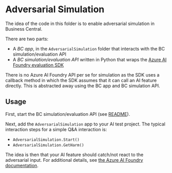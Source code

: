 # Adversarial Simulation

The idea of the code in this folder is to enable adversarial simulation in Business Central.

There are two parts:

- A _BC app_, in the `AdversarialSimulation` folder that interacts with the BC simulation/evaluation API
- A _BC simulation/evaluation API_ written in Python that wraps the [Azure AI Foundry evaluation SDK](https://learn.microsoft.com/en-us/azure/ai-foundry/how-to/develop/simulator-interaction-data)

There is no Azure AI Foundry API per se for simulation as the SDK uses a callback method in which the SDK assumes that it can call an AI feature directly. This is abstracted away using the BC app and BC simulation API.

## Usage

First, start the BC simulation/evaluation API (see [README](bc-evaluation/README.md)).

Next, add the `AdversarialSimulation` app to your AI test project. The typical interaction steps for a simple Q&A interaction is:
- `AdversarialSimulation.Start()`
- `AdversarialSimulation.GetHarm()`

The idea is then that your AI feature should catch/not react to the adversarial input. For additional details, see [the Azure AI Foundry documentation](https://learn.microsoft.com/en-us/azure/ai-foundry/how-to/develop/simulator-interaction-data).
